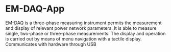 # EM-DAQ-App
EM-DAQ is a three-phase measuring instrument permits the measurement and display of relevant power network parameters.
It is able to measure single, two-phase or three-phase measurements.
The display and operation is carried out by means of menu navigation with a tactile display. 
Communicates with hardware through USB
